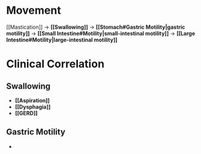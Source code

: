 # Movement
[[Mastication]] -> **[[Swallowing]]** -> **[[Stomach#Gastric Motility|gastric motility]]** -> **[[Small Intestine#Motility|small-intestinal motility]]** -> **[[Large Intestine#Motility|large-intestinal motility]]**

# Clinical Correlation
## Swallowing
- **[[Aspiration]]**
- **[[Dysphagia]]**
- **[[GERD]]**

## Gastric Motility
- 